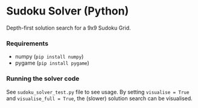 # Sudoku Solver (Python)

Depth-first solution search for a 9x9 Sudoku Grid.

### Requirements

* numpy (`pip install numpy`)
* pygame (`pip install pygame`)

### Running the solver code

See `sudoku_solver_test.py` file to see usage. By setting `visualise = True` and `visualise_full = True`, the (slower) solution search can be visualised.


